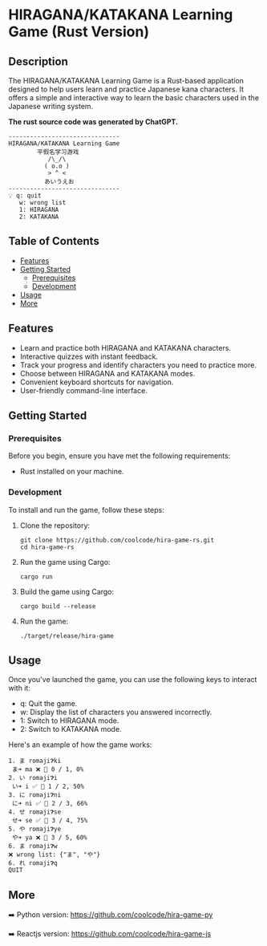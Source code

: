 # HIRAGANA/KATAKANA Learning Game (Rust Version)

## Description

The HIRAGANA/KATAKANA Learning Game is a Rust-based application designed to help users learn and practice Japanese kana characters. It offers a simple and interactive way to learn the basic characters used in the Japanese writing system.

**The rust source code was generated by ChatGPT.**

```shell
-------------------------------
HIRAGANA/KATAKANA Learning Game
        平假名学习游戏
           /\_/\  
          ( o.o ) 
           > ^ <
          あいうえお
-------------------------------
💡 q: quit
   w: wrong list
   1: HIRAGANA
   2: KATAKANA

```

## Table of Contents

- [Features](#features)
- [Getting Started](#getting-started)
  - [Prerequisites](#prerequisites)
  - [Development](#development)
- [Usage](#usage)
- [More](#more)

## Features

- Learn and practice both HIRAGANA and KATAKANA characters.
- Interactive quizzes with instant feedback.
- Track your progress and identify characters you need to practice more.
- Choose between HIRAGANA and KATAKANA modes.
- Convenient keyboard shortcuts for navigation.
- User-friendly command-line interface.

## Getting Started

### Prerequisites

Before you begin, ensure you have met the following requirements:

- Rust installed on your machine.

### Development

To install and run the game, follow these steps:

1. Clone the repository:

   ```shell
   git clone https://github.com/coolcode/hira-game-rs.git
   cd hira-game-rs
   ```

2. Run the game using Cargo:

   ```shell
   cargo run
   ```

3. Build the game using Cargo:

   ```shell
   cargo build --release
   ```

4. Run the game:

   ```shell
   ./target/release/hira-game
   ```

## Usage

Once you've launched the game, you can use the following keys to interact with it:

- q: Quit the game.
- w: Display the list of characters you answered incorrectly.
- 1: Switch to HIRAGANA mode.
- 2: Switch to KATAKANA mode.

Here's an example of how the game works:

```shell
1. ま romaji❓︎ki
 ま➜ ma ❌ 📃 0 / 1, 0%
2. い romaji❓︎i
 い➜ i ✅ 📃 1 / 2, 50%
3. に romaji❓︎ni
 に➜ ni ✅ 📃 2 / 3, 66%
4. せ romaji❓︎se
 せ➜ se ✅ 📃 3 / 4, 75%
5. や romaji❓︎ye
 や➜ ya ❌ 📃 3 / 5, 60%
6. ま romaji❓︎w
❌ wrong list: {"ま", "や"}
6. れ romaji❓︎q
QUIT
```

## More

➡️ Python version: https://github.com/coolcode/hira-game-py

➡️ Reactjs version: https://github.com/coolcode/hira-game-js
